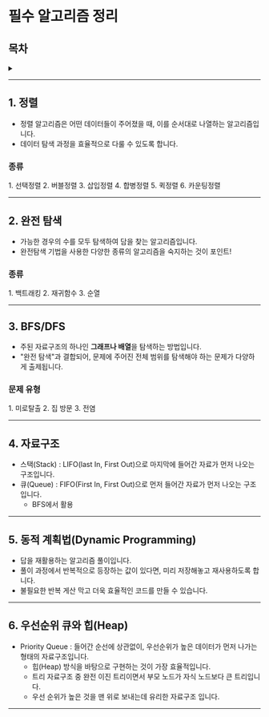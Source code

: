 # 필수 알고리즘 정리

<h2> 목차</h2> 
<details>
<summary> </summary>
<div markdown="1">

1. 정렬
   1. 선택정렬
   2. 버블정렬
   3. 삽입정렬
   4. 합병정렬
   5. 퀵정렬
   6. 카운팅정렬
2. 완전탐색
   1. 백트래킹
   2. 재귀함수
   3. 순열
3. BFS/DFS
   1. 미로탈출
   2. 집 방문
   3. 전염
4. 자료구조
   1. Stack
   2. Queue
5. 동적 계획법(Dynamic Programming)
6. 우선순위 큐 와 힙(Heap)

<참조> https://drspace.tistory.com/46

</div>
</details>

---

## 1. 정렬

- 정렬 알고리즘은 어떤 데이터들이 주어졌을 때, 이를 순서대로 나열하는 알고리즘입니다.
- 데이터 탐색 과정을 효율적으로 다룰 수 있도록 합니다.

<h3>종류</h3>
    1. 선택정렬
    2. 버블정렬
    3. 삽입정렬
    4. 합병정렬
    5. 퀵정렬
    6. 카운팅정렬

---

## 2. 완전 탐색

- 가능한 경우의 수를 모두 탐색하여 담을 찾는 알고리즘입니다.
- 완전탐색 기법을 사용한 다양한 종류의 알고리즘을 숙지하는 것이 포인트!

<h3>종류</h3>
    1. 백트래킹
    2. 재귀함수
    3. 순열

---

## 3. BFS/DFS

- 주된 자료구조의 하나인 **그래프나 배열**을 탐색하는 방법입니다.
- "완전 탐색"과 결합되어, 문제에 주어진 전체 범위를 탐색해야 하는 문제가 다양하게 출제됩니다.

<h3>문제 유형</h3>
    1. 미로탈출
    2. 집 방문
    3. 전염

---

## 4. 자료구조

- 스택(Stack) : LIFO(last In, First Out)으로 마지막에 들어간 자료가 먼저 나오는 구조입니다.
- 큐(Queue) : FIFO(First In, First Out)으로 먼저 들어간 자료가 먼저 나오는 구조입니다.
  - BFS에서 활용

---

## 5. 동적 계획법(Dynamic Programming)

- 답을 재활용하는 알고리즘 풀이입니다.
- 풀이 과정에서 반복적으로 등장하는 값이 있다면, 미리 저장해놓고 재사용하도록 합니다.
- 불필요한 반복 게산 막고 더욱 효율적인 코드를 만들 수 있습니다.

---

## 6. 우선순위 큐와 힙(Heap)

- Priority Queue : 들어간 순선에 상관없이, 우선순위가 높은 데이터가 먼저 나가는 형태의 자료구조입니다.
  - 힙(Heap) 방식을 바탕으로 구현하는 것이 가장 효율적입니다.
  - 트리 자료구조 중 완전 이진 트리이면서 부모 노드가 자식 노드보다 큰 트리입니다.
  - 우선 순위가 높은 것을 맨 위로 보내는데 유리한 자료구조 입니다.    

---
